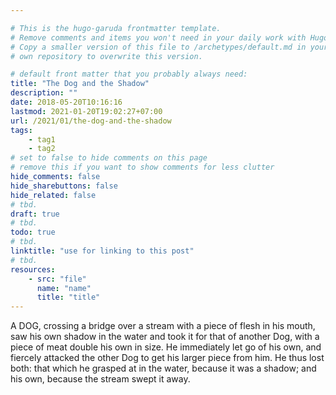 ```yaml
---

# This is the hugo-garuda frontmatter template.
# Remove comments and items you won't need in your daily work with Hugo.
# Copy a smaller version of this file to /archetypes/default.md in your
# own repository to overwrite this version.

# default front matter that you probably always need:
title: "The Dog and the Shadow"
description: ""
date: 2018-05-20T10:16:16
lastmod: 2021-01-20T19:02:27+07:00
url: /2021/01/the-dog-and-the-shadow
tags:
    - tag1
    - tag2
# set to false to hide comments on this page
# remove this if you want to show comments for less clutter
hide_comments: false
hide_sharebuttons: false
hide_related: false
# tbd.
draft: true
# tbd.
todo: true
# tbd.
linktitle: "use for linking to this post"
# tbd.
resources:
    - src: "file"
      name: "name"
      title: "title"
---
```

A DOG, crossing a bridge over a stream with a piece of flesh in his mouth, saw his own shadow in the water and took it for that of another Dog, with a piece of meat double his own in size. He immediately let go of his own, and fiercely attacked the other Dog to get his larger piece from him. He thus lost both: that which he grasped at in the water, because it was a shadow; and his own, because the stream swept it away.
